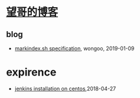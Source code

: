 # [望哥的博客](http://blog.sisopipo.com)

## blog
* [markindex.sh specification](/markindex), wongoo, 2019-01-09
# expirence
* [jenkins installation on centos](/2018/2018-04-27-jenkins-installation),2018-04-27
